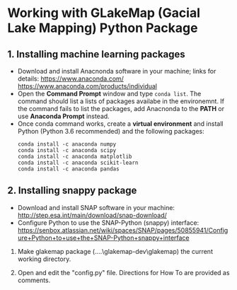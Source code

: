 # Working with GLakeMap (Gacial Lake Mapping) Python Package

## 1. Installing machine learning packages
- Download and install Anacnonda software in your machine; links for details:
	https://www.anaconda.com/
	https://www.anaconda.com/products/individual
- Open the **Command Prompt** window and type `conda list`. The command should list a lists of packages availabe in the environemnt. If the command fails to list the packages, add Anacnonda to the **PATH** or use  **Anaconda Prompt** instead.
- Once conda command works, create a  **virtual environment** and install Python (Python 3.6 recommended) and the following packages:
	```	
	conda install -c anaconda numpy
	conda install -c anaconda scipy
	conda install -c anaconda matplotlib
	conda install -c anaconda scikit-learn
	conda install -c anaconda pandas
	```

## 2. Installing snappy package
* Download and install SNAP software in your machine: http://step.esa.int/main/download/snap-download/
* Configure Python to use the SNAP-Python (snappy) interface: https://senbox.atlassian.net/wiki/spaces/SNAP/pages/50855941/Configure+Python+to+use+the+SNAP-Python+snappy+interface
1) Make glakemap package (..\..\glakemap-dev\glakemap) the current working directory.

2) Open and edit the "config.py" file. Directions for How To are provided as comments.
